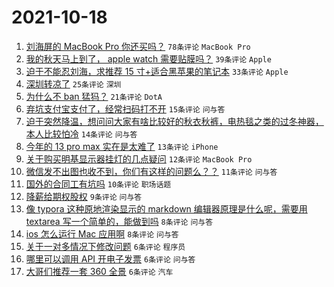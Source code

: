 # 2021-10-18

1. [刘海屏的 MacBook Pro 你还买吗？](https://www.v2ex.com/t/808438) `78条评论` `MacBook Pro`
1. [我的秋天马上到了， apple watch 需要贴膜吗？](https://www.v2ex.com/t/808435) `39条评论` `Apple`
1. [迫于不能忍刘海，求推荐 15 寸+适合黑苹果的笔记本](https://www.v2ex.com/t/808439) `33条评论` `Apple`
1. [深圳转凉了](https://www.v2ex.com/t/808440) `25条评论` `深圳`
1. [为什么不 ban 猛犸？](https://www.v2ex.com/t/808441) `21条评论` `DotA`
1. [弃坑支付宝支付了，经常扫码打不开](https://www.v2ex.com/t/808444) `15条评论` `问与答`
1. [迫于突然降温，想问问大家有啥比较好的秋衣秋裤，电热毯之类的过冬神器，本人比较怕冷](https://www.v2ex.com/t/808451) `14条评论` `问与答`
1. [今年的 13 pro max 实在是太难了](https://www.v2ex.com/t/808457) `13条评论` `iPhone`
1. [关于购买明基显示器挂灯的几点疑问](https://www.v2ex.com/t/808452) `12条评论` `MacBook Pro`
1. [微信发不出图也收不到，你们有这样的问题么？？](https://www.v2ex.com/t/808466) `11条评论` `问与答`
1. [国外的合同工有坑吗](https://www.v2ex.com/t/808430) `10条评论` `职场话题`
1. [降薪给期权股权](https://www.v2ex.com/t/808477) `9条评论` `问与答`
1. [像 typora 这种原地渲染显示的 markdown 编辑器原理是什么呢，需要用 textarea 写一个简单的，能做到吗](https://www.v2ex.com/t/808433) `8条评论` `问与答`
1. [ios 怎么运行 Mac 应用啊](https://www.v2ex.com/t/808429) `8条评论` `问与答`
1. [关于一对多情况下修改问题](https://www.v2ex.com/t/808469) `6条评论` `程序员`
1. [哪里可以调用 API 开电子发票](https://www.v2ex.com/t/808461) `6条评论` `问与答`
1. [大哥们推荐一套 360 全景](https://www.v2ex.com/t/808431) `6条评论` `汽车`
